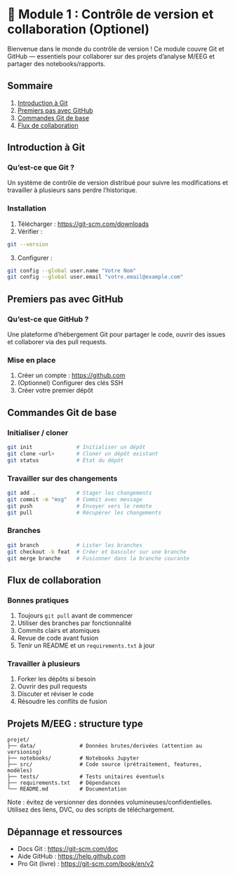 # 🔄 Module 1 : Contrôle de version et collaboration (Optionel)

Bienvenue dans le monde du contrôle de version ! Ce module couvre Git et GitHub — essentiels pour collaborer sur des projets d’analyse M/EEG et partager des notebooks/rapports.

## Sommaire
1. [Introduction à Git](#introduction-à-git)
2. [Premiers pas avec GitHub](#premiers-pas-avec-github)
3. [Commandes Git de base](#commandes-git-de-base)
4. [Flux de collaboration](#flux-de-collaboration)

## Introduction à Git

### Qu’est-ce que Git ?
Un système de contrôle de version distribué pour suivre les modifications et travailler à plusieurs sans perdre l’historique.

### Installation
1. Télécharger : https://git-scm.com/downloads
2. Vérifier :
```bash
git --version
```
3. Configurer :
```bash
git config --global user.name "Votre Nom"
git config --global user.email "votre.email@example.com"
```

## Premiers pas avec GitHub

### Qu’est-ce que GitHub ?
Une plateforme d’hébergement Git pour partager le code, ouvrir des issues et collaborer via des pull requests.

### Mise en place
1. Créer un compte : https://github.com
2. (Optionnel) Configurer des clés SSH
3. Créer votre premier dépôt

## Commandes Git de base

### Initialiser / cloner
```bash
git init              # Initialiser un dépôt
git clone <url>       # Cloner un dépôt existant
git status            # État du dépôt
```

### Travailler sur des changements
```bash
git add .             # Stager les changements
git commit -m "msg"   # Commit avec message
git push              # Envoyer vers le remote
git pull              # Récupérer les changements
```

### Branches
```bash
git branch            # Lister les branches
git checkout -b feat  # Créer et basculer sur une branche
git merge branche     # Fusionner dans la branche courante
```

## Flux de collaboration

### Bonnes pratiques
1. Toujours `git pull` avant de commencer
2. Utiliser des branches par fonctionnalité
3. Commits clairs et atomiques
4. Revue de code avant fusion
5. Tenir un README et un `requirements.txt` à jour

### Travailler à plusieurs
1. Forker les dépôts si besoin
2. Ouvrir des pull requests
3. Discuter et réviser le code
4. Résoudre les conflits de fusion

## Projets M/EEG : structure type
```
projet/
├── data/              # Données brutes/derivées (attention au versioning)
├── notebooks/         # Notebooks Jupyter
├── src/               # Code source (prétraitement, features, modèles)
├── tests/             # Tests unitaires éventuels
├── requirements.txt   # Dépendances
└── README.md          # Documentation
```

Note : évitez de versionner des données volumineuses/confidentielles. Utilisez des liens, DVC, ou des scripts de téléchargement.

## Dépannage et ressources
- Docs Git : https://git-scm.com/doc
- Aide GitHub : https://help.github.com
- Pro Git (livre) : https://git-scm.com/book/en/v2

